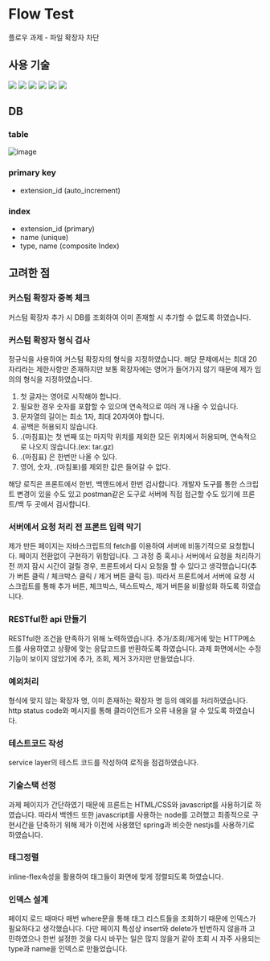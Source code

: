 # Flow Test
플로우 과제 - 파일 확장자 차단

## 사용 기술
[![](https://img.shields.io/badge/NestJS-gray?logo=nestjs)](https://nestjs.com/)
[![](https://img.shields.io/badge/javascript-gray?logo=javascript)](https://www.ecma-international.org/)
[![](https://img.shields.io/badge/typescript-gray?logo=typescript)](https://www.typescriptlang.org/)
[![](https://img.shields.io/badge/HTML-gray?logo=HTML5)](https://www.w3.org/)
[![](https://img.shields.io/badge/CSS-gray?logo=CSS)](https://www.w3.org/TR/CSS/#css)
[![](https://img.shields.io/badge/docker-gray?logo=docker)](https://www.docker.com/)

## DB
### table
![image](https://github.com/hunkicho/flow_test/assets/115965829/add03017-9a86-452c-8e4e-7c03e3f593b6)

### primary key
- extension_id (auto_increment)

### index
- extension_id (primary)
- name (unique)
- type, name (composite Index)

## 고려한 점
### 커스텀 확장자 중복 체크
커스텀 확장자 추가 시 DB를 조회하여 이미 존재할 시 추가할 수 없도록 하였습니다.

### 커스텀 확장자 형식 검사
정규식을 사용하여 커스텀 확장자의 형식을 지정하였습니다. 해당 문제에서는 최대 20자리라는 제한사항만 존재하지만 보통 확장자에는 영어가 들어가지 않기 때문에 제가 임의의 형식을 지정하였습니다.
1. 첫 글자는 영어로 시작해야 합니다.
2. 필요한 경우 숫자를 포함할 수 있으며 연속적으로 여러 개 나올 수 있습니다.
3. 문자열의 길이는 최소 1자, 최대 20자여야 합니다.
4. 공백은 허용되지 않습니다.
5. .(마침표)는 첫 번째 또는 마지막 위치를 제외한 모든 위치에서 허용되며, 연속적으로 나오지 않습니다.(ex: tar.gz)
6. .(마침표) 은 한번만 나올 수 있다.
7. 영어, 숫자, .(마침표)를 제외한 값은 들어갈 수 없다.

해당 로직은 프론트에서 한번, 백앤드에서 한번 검사합니다. 개발자 도구를 통한 스크립트 변경이 있을 수도 있고 postman같은 도구로 서버에 직접 접근할 수도 있기에 프론트/백 두 곳에서 검사합니다.

### 서버에서 요청 처리 전 프론트 입력 막기
제가 만든 페이지는 자바스크립트의 fetch를 이용하여 서버에 비동기적으로 요청합니다. 페이지 전환없이 구현하기 위함입니다. 그 과정 중 혹시나 서버에서 요청을 처리하기 전 까지 잠시 시간이 걸릴 경우, 프론트에서 다시 요청을 할 수 있다고 생각했습니다(추가 버튼 클릭 / 체크박스 클릭 / 제거 버튼 클릭 등). 따라서 프론트에서 서버에 요청 시 스크립트를 통해 추가 버튼, 체크박스, 텍스트박스, 제거 버튼을 비활성화 하도록 하였습니다.

### RESTful한 api 만들기
RESTful한 조건을 만족하기 위해 노력하였습니다. 추가/조회/제거에 맞는 HTTP메소드를 사용하였고 상황에 맞는 응답코드를 반환하도록 하였습니다. 과제 화면에서는 수정기능이 보이지 않았기에 추가, 조회, 제거 3가지만 만들었습니다.

### 예외처리
형식에 맞지 않는 확장자 명, 이미 존재하는 확장자 명 등의 예외를 처리하였습니다. http status code와 메시지를 통해 클라이언트가 오류 내용을 알 수 있도록 하였습니다.

### 테스트코드 작성
service layer의 테스트 코드를 작성하여 로직을 점검하였습니다. 

### 기술스택 선정
과제 페이지가 간단하였기 때문에 프론트는 HTML/CSS와 javascript를 사용하기로 하였습니다. 따라서 백엔드 또한 javascript를 사용하는 node를 고려했고 최종적으로 구현시간을 단축하기 위해 제가 이전에 사용했던 spring과 비슷한 nestjs를 사용하기로 하였습니다. 

### 태그정렬
inline-flex속성을 활용하여 태그들이 화면에 맞게 정렬되도록 하였습니다.

### 인덱스 설계
페이지 로드 때마다 매번 where문을 통해 태그 리스트들을 조회하기 때문에 인덱스가 필요하다고 생각했습니다. 다만 페이지 특성상 insert와 delete가 빈번하지 않을까 고민하였으나 한번 설정한 것을 다시 바꾸는 일은 많지 않을거 같아 조회 시 자주 사용되는 type과 name을 인덱스로 만들었습니다.
